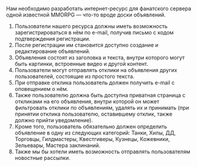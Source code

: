 Нам необходимо разработать интернет-ресурс для фанатского сервера одной известной MMORPG — что-то вроде доски объявлений. 

1. Пользователи нашего ресурса должны иметь возможность зарегистрироваться в нём по e-mail, получив письмо с кодом подтверждения регистрации. 
2. После регистрации им становится доступно создание и редактирование объявлений. 
3. Объявления состоят из заголовка и текста, внутри которого могут быть картинки, встроенные видео и другой контент. 
4. Пользователи могут отправлять отклики на объявления других пользователей, состоящие из простого текста. 
5. При отправке отклика пользователь должен получить e-mail с оповещением о нём. 
6. Также пользователю должна быть доступна приватная страница с откликами на его объявления, внутри которой он может фильтровать отклики по объявлениям, 
удалять их и принимать (при принятии отклика пользователю, оставившему отклик, также должно прийти уведомление). 
7. Кроме того, пользователь обязательно должен определить объявление в одну из следующих категорий: Танки, Хилы, ДД, Торговцы, Гилдмастеры, 
Квестгиверы, Кузнецы, Кожевники, Зельевары, Мастера заклинаний. 
8. Также мы бы хотели иметь возможность отправлять пользователям новостные рассылки.

